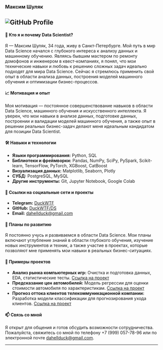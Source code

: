 ### Максим Шуляк

![GitHub Profile](https://i.ibb.co/S5bXq28/photo-2024-12-17-11-05-40.png) 
---
#### 🎯 Кто я и почему Data Scientist?

Я — Максим Шуляк, 34 года, живу в Санкт-Петербурге. Мой путь в мир Data Science начался с глубокого интереса к анализу данных и машинному обучению. Являясь бывшим мастером по ремонту домофонов и инженером в квест-компаниях, я понял, что мои технические навыки и любовь к решению сложных задач идеально подходят для мира Data Science. Сейчас я стремлюсь применить свой опыт в области анализа данных, построения моделей машинного обучения и оптимизации бизнес-процессов.

#### 📈 Мотивация и опыт

Моя мотивация — постоянное совершенствование навыков в области Data Science, машинного обучения и искусственного интеллекта. Я уверен, что мои навыки в анализе данных, подготовке данных, построении и валидации моделей машинного обучения, а также опыт в решении реальных бизнес-задач делают меня идеальным кандидатом для позиции Data Scientist.

#### 🛠️ Навыки и технологии

- **Языки программирования:** Python, SQL
- **Библиотеки и фреймворки:** Pandas, NumPy, SciPy, PySpark, Scikit-learn, TensorFlow, PyTorch, XGBoost, CatBoost
- **Визуализация данных:** Matplotlib, Seaborn, Plotly
- **СУБД:** PostgreSQL, MySQL
- **Другие инструменты:** Git, Jupyter Notebook, Google Colab

#### 🔗 Ссылки на социальные сети и проекты

- **Telegram:** [DuckWTF](https://t.me/DuckWTF)
- **GitHub:** [DuckWTF/DS](https://github.com/DuckWTF/DS)
- **Email:** dahellduck@gmail.com

#### 🌱 Планы по развитию

Я постоянно учусь и развиваемся в области Data Science. Мои планы включают углубление знаний в области глубокого обучения, изучение новых инструментов и техник, а также участие в проектах, которые позволяют мне применять мои навыки в реальных бизнес-ситуациях.

#### 🚀 Примеры проектов

- **Анализ рынка компьютерных игр:** Очистка и подготовка данных, EDA, статистические тесты. [Ссылка на проект](https://github.com/DuckWTF/DS/blob/master/games.ipynb)
- **Предсказание цен автомобилей:** Модель регрессии для оценки стоимости автомобиля по характеристикам. [Ссылка на проект](https://github.com/DuckWTF/DS/blob/master/car_price.ipynb)
- **Прогноз оттока клиентов телекоммуникационной компании:** Разработка модели классификации для прогнозирования ухода клиентов. [Ссылка на проект](https://github.com/DuckWTF/DS/blob/master/churn_prediction.ipynb)

#### 📫 Связь со мной

Я открыт для общения и готов обсудить возможности сотрудничества. Пожалуйста, свяжитесь со мной по телефону +7 (999) 057-78-96 или по электронной почте dahellduck@gmail.com.

---

